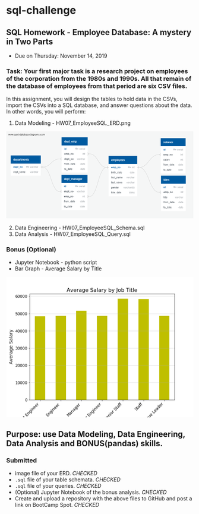 # sql-challenge

## SQL Homework - Employee Database: A mystery in Two Parts
* Due on Thursday: November 14, 2019

### Task: Your first major task is a research project on employees of the corporation from the 1980s and 1990s. All that remain of the database of employees from that period are six CSV files.

In this assignment, you will design the tables to hold data in the CSVs, import the CSVs into a SQL database, and answer questions about the data. In other words, you will perform:
1. Data Modeling - HW07_EmployeeSQL_ERD.png

![EmployeeSQL ERD](EmployeeSQL/HW07_EmployeeSQL_ERD.png)

2. Data Engineering - HW07_EmployeeSQL_Schema.sql
3. Data Analysis - HW07_EmployeeSQL_Query.sql

### Bonus (Optional)
* Jupyter Notebook - python script
* Bar Graph - Average Salary by Title

![Avg Salary to Title Bar](EmployeeSQL/bonus/AverageSalary_by_Title.png)

## Purpose: use Data Modeling, Data Engineering, Data Analysis and BONUS(pandas) skills.

### Submitted

*  image file of your ERD. _CHECKED_
* `.sql` file of your table schemata. _CHECKED_
* `.sql` file of your queries. _CHECKED_
* (Optional) Jupyter Notebook of the bonus analysis. _CHECKED_
* Create and upload a repository with the above files to GitHub and post a link on BootCamp Spot. _CHECKED_